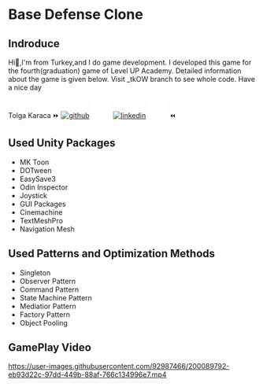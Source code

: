 # Base Defense Clone
## Indroduce
Hi👊,I'm from Turkey,and I do game development.
I developed this game for the fourth(graduation) game of Level UP Academy. Detailed information about the game is given below. Visit _tkOW branch to see whole code. Have a nice day

Tolga Karaca ⏩ [<img src='https://cdn.jsdelivr.net/npm/simple-icons@3.0.1/icons/github.svg' alt='github' height='40' color='#bd2c00'>](https://github.com/tolgakrc)  [<img src='https://raw.githubusercontent.com/McGelerin/Colors_Runners_Clone/main/Game_Pic/Github.png' alt='github' height='40' color='#bd2c00'>](https://github.com/tolgakrc) [<img src='https://cdn.jsdelivr.net/npm/simple-icons@3.0.1/icons/linkedin.svg' alt='linkedin' height='40'>](https://www.linkedin.com/in/tolga-karaca-7a5baa110//) [<img src='https://raw.githubusercontent.com/McGelerin/Colors_Runners_Clone/main/Game_Pic/LinkedIn.png' alt='linkedin' height='40'>](https://www.linkedin.com/in/tolga-karaca-7a5baa110//) ⏪

## Used Unity Packages
- MK Toon
- DOTween
- EasySave3
- Odin Inspector
- Joystick
- GUI Packages
- Cinemachine
- TextMeshPro
- Navigation Mesh

## Used Patterns and Optimization Methods
- Singleton
- Observer Pattern
- Command Pattern
- State Machine Pattern
- Mediatior Pattern
- Factory Pattern
- Object Pooling

## GamePlay Video

https://user-images.githubusercontent.com/92987466/200089792-eb93d22c-97dd-449b-88af-766c134996e7.mp4

